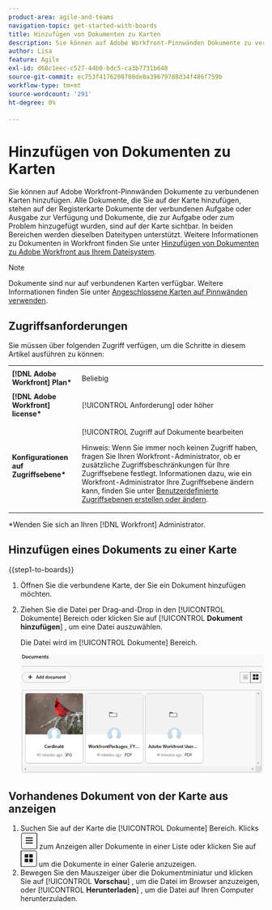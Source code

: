 ```yaml
---
product-area: agile-and-teams
navigation-topic: get-started-with-boards
title: Hinzufügen von Dokumenten zu Karten
description: Sie können auf Adobe Workfront-Pinnwänden Dokumente zu verbundenen Karten hinzufügen.
author: Lisa
feature: Agile
exl-id: d68c1eec-c527-44b0-bdc5-ca3b7731b648
source-git-commit: ec753f4176208708de0a39679788d34f486f759b
workflow-type: tm+mt
source-wordcount: '291'
ht-degree: 0%

---
```


# Hinzufügen von Dokumenten zu Karten

Sie können auf Adobe Workfront-Pinnwänden Dokumente zu verbundenen Karten hinzufügen. Alle Dokumente, die Sie auf der Karte hinzufügen, stehen auf der Registerkarte Dokumente der verbundenen Aufgabe oder Ausgabe zur Verfügung und Dokumente, die zur Aufgabe oder zum Problem hinzugefügt wurden, sind auf der Karte sichtbar. In beiden Bereichen werden dieselben Dateitypen unterstützt. Weitere Informationen zu Dokumenten in Workfront finden Sie unter [Hinzufügen von Dokumenten zu Adobe Workfront aus Ihrem Dateisystem](/help/quicksilver/documents/adding-documents-to-workfront/add-documents-from-file-system.md).

>[!NOTE]
>
>Dokumente sind nur auf verbundenen Karten verfügbar. Weitere Informationen finden Sie unter [Angeschlossene Karten auf Pinnwänden verwenden](/help/quicksilver/agile/get-started-with-boards/connected-cards.md).

## Zugriffsanforderungen

Sie müssen über folgenden Zugriff verfügen, um die Schritte in diesem Artikel ausführen zu können:

<table style="table-layout:auto"> 
 <tbody> 
  <tr> 
   <td role="rowheader"><strong>[!DNL Adobe Workfront] Plan*</strong></td> 
   <td> <p>Beliebig</p> </td> 
  </tr> 
  <tr> 
   <td role="rowheader"><strong>[!DNL Adobe Workfront] license*</strong></td> 
   <td> <p>[!UICONTROL Anforderung] oder höher</p> </td> 
  </tr> 
  <tr>
   <td role="rowheader"><strong>Konfigurationen auf Zugriffsebene*</strong></td>
   <td><p>[!UICONTROL Zugriff auf Dokumente bearbeiten</p><p>Hinweis: Wenn Sie immer noch keinen Zugriff haben, fragen Sie Ihren Workfront-Administrator, ob er zusätzliche Zugriffsbeschränkungen für Ihre Zugriffsebene festlegt. Informationen dazu, wie ein Workfront-Administrator Ihre Zugriffsebene ändern kann, finden Sie unter <a href="/help/quicksilver/administration-and-setup/add-users/configure-and-grant-access/create-modify-access-levels.md" class="MCXref xref">Benutzerdefinierte Zugriffsebenen erstellen oder ändern</a>.</p></td>
  </tr>
 </tbody> 
</table>

&#42;Wenden Sie sich an Ihren [!DNL Workfront] Administrator.

## Hinzufügen eines Dokuments zu einer Karte

{{step1-to-boards}}

1. Öffnen Sie die verbundene Karte, der Sie ein Dokument hinzufügen möchten.
1. Ziehen Sie die Datei per Drag-and-Drop in den [!UICONTROL Dokumente] Bereich oder klicken Sie auf [!UICONTROL **Dokument hinzufügen**] , um eine Datei auszuwählen.

   Die Datei wird im [!UICONTROL Dokumente] Bereich.

   ![Dokumente zu Karte hinzugefügt](assets/add-document-to-card.png)

## Vorhandenes Dokument von der Karte aus anzeigen

1. Suchen Sie auf der Karte die [!UICONTROL Dokumente] Bereich. Klicks ![Listen-Symbol](assets/docs-list-icon.png) zum Anzeigen aller Dokumente in einer Liste oder klicken Sie auf ![Galeriesymbol](assets/docs-gallery-icon.png) um die Dokumente in einer Galerie anzuzeigen.
1. Bewegen Sie den Mauszeiger über die Dokumentminiatur und klicken Sie auf [!UICONTROL **Vorschau**] , um die Datei im Browser anzuzeigen, oder [!UICONTROL **Herunterladen**] , um die Datei auf Ihren Computer herunterzuladen.
